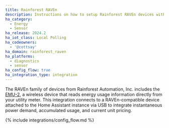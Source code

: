 ```yaml
---
title: Rainforest RAVEn
description: Instructions on how to setup Rainforest RAVEn devices with Home Assistant.
ha_category:
  - Energy
  - Sensor
ha_release: 2024.2
ha_iot_class: Local Polling
ha_codeowners:
  - '@cottsay'
ha_domain: rainforest_raven
ha_platforms:
  - diagnostics
  - sensor
ha_config_flow: true
ha_integration_type: integration
---
```


The RAVEn family of devices from Rainforest Automation, Inc. includes the [EMU-2](https://www.rainforestautomation.com/rfa-z105-2-emu-2-2/), a wireless device that reads energy usage information directly from your utility meter. This integration connects to a RAVEn-compatible device attached to the Home Assistant instance via USB to integrate instantaneous power demand, accumulated usage, and current unit pricing.

{% include integrations/config_flow.md %}
